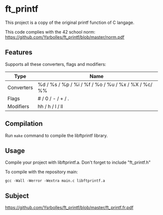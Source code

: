 # ft_printf
This project is a copy of the original printf function of C langage.

This code complies with the 42 school norm: https://github.com/Ysrbolles/ft_printf/blob/master/norm.pdf

## Features

Supports all these converters, flags and modifiers:

 Type        | Name
------------ | -------------------------------------------------------------------------------
 Converters  |  %d / %s / %p / %i / %f / %o / %u / %x / %X / %c/ %%
 Flags       |  # / 0 / - / + / .
 Modifiers   |  hh / h / l / ll 


## Compilation

Run `make` command to compile the libftprintf library.

## Usage

Compile your project with libftprintf.a.
Don't forget to include "ft_printf.h"

To compile with the repository main:
```
gcc -Wall -Werror -Wextra main.c libftprintf.a 
```

## Subject

https://github.com/Ysrbolles/ft_printf/blob/master/ft_printf.fr.pdf
